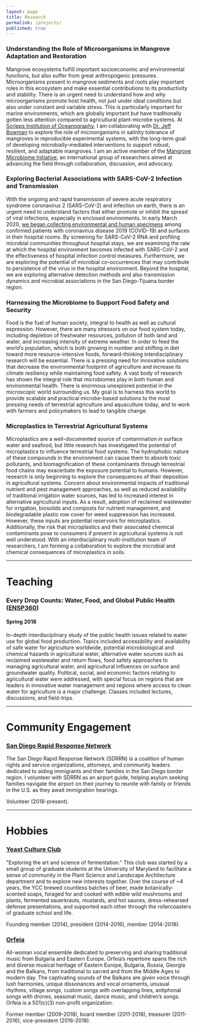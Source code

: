 ```yaml
---
layout: page
title: Research
permalink: /projects/
published: true
---
```


### Understanding the Role of Microorganisms in Mangrove Adaptation and Restoration

Mangrove ecosystems fulfill important socioeconomic and environmental functions, but also suffer from great anthropogenic pressures. Microorganisms present in mangrove sediments and roots play important roles in this ecosystem and make essential contributions to its productivity and stability. There is an urgent need to understand how and why microorganisms promote host health, not just under ideal conditions but also under constant and variable stress. This is particularly important for marine environments, which are globally important but have traditionally gotten less attention compared to agricultural plant-microbe systems. At [Scripps Institution of Oceanography](https://scripps.ucsd.edu/), I am collaborating with [Dr. Jeff Bowman](https://www.polarmicrobes.org/) to explore the role of microorganisms in salinity tolerance of mangroves in reproducible experimental systems, with the long-term goal of developing microbially-mediated interventions to support robust, resilient, and adaptable mangroves. I am an active member of the [Mangrove Microbiome Initiative](http://bmmo.microbe.net/mangrove-microbiome-initiative-mmi/), an international group of researchers aimed at advancing the field through collaboration, discussion, and advocacy.   

### Exploring Bacterial Associations with SARS-CoV-2 Infection and Transmission

With the ongoing and rapid transmission of severe acute respiratory syndrome coronavirus 2 (SARS-CoV-2) and infection on earth, there is an urgent need to understand factors that either promote or inhibit the spread of viral infections, especially in enclosed environments. In early March 2020, [we began collecting environmental and human specimens](https://www.biotechniques.com/coronavirus-news/opinion_refocusing-our-microbiome-lab-for-sars-cov-2-research/) among confirmed patients with coronavirus disease 2019 (COVID-19) and surfaces in their hospital rooms. By screening for SARS-CoV-2 RNA and profiling microbial communities throughout hospital stays, we are examining the rate at which the hospital environment becomes infected with SARS-CoV-2 and the effectiveness of hospital infection control measures. Furthermore, we are exploring the potential of microbial co-occurrences that may contribute to persistence of the virus in the hospital environment. Beyond the hospital, we are exploring alternative detection methods and also transmission dynamics and microbial associations in the San Diego-Tijuana border region.


### Harnessing the Microbiome to Support Food Safety and Security

Food is the fuel of human society, integral to health as well as cultural expression. However, there are many stressors on our food system today, including depletion of freshwater resources, pollution of both land and water, and increasing intensity of extreme weather. In order to feed the world’s population, which is both growing in number and shifting in diet toward more resource-intensive foods, forward-thinking interdisciplinary research will be essential. There is a pressing need for innovative solutions that decrease the environmental footprint of agriculture and increase its climate resiliency while maintaining food safety. A vast body of research has shown the integral role that microbiomes play in both human and environmental health. There is enormous unexplored potential in the microscopic world surrounding us. My goal is to harness this world to provide scalable and practical microbe-based solutions to the most pressing needs of terrestrial agriculture and aquaculture today, and to work with farmers and policymakers to lead to tangible change.

### Microplastics in Terrestrial Agricultural Systems

Microplastics are a well-documented source of contamination in surface water and seafood, but little research has investigated the potential of microplastics to influence terrestrial food systems. The hydrophobic nature of these compounds in the environment can cause them to absorb toxic pollutants, and biomagnification of these contaminants through terrestrial food chains may exacerbate the exposure potential to humans.  However, research is only beginning to explore the consequences of their deposition in agricultural systems. Concern about environmental impacts of traditional nutrient and pest management approaches, as well as reduced availability of traditional irrigation water sources, has led to increased interest in alternative agricultural inputs. As a result, adoption of reclaimed wastewater for irrigation, biosolids and composts for nutrient management, and biodegradable plastic row cover for weed suppression has increased. However, these inputs are potential reservoirs for microplastics. Additionally, the risk that microplastics and their associated chemical contaminants pose to consumers if present in agricultural systems is not well understood. With an interdisciplinary multi-institution team of researchers, I am forming a collaboration to explore the microbial and chemical consequences of microplastics in soils. 

***

# Teaching

### Every Drop Counts: Water, Food, and Global Public Health ([ENSP360](https://ntst.umd.edu/soc/201801/ENSP/ENSP360))
#### Spring 2018

In-depth interdisciplinary study of the public health issues related to water use for global food production. Topics included accessibility and availability of safe water for agriculture worldwide, potential microbiological and chemical hazards in agricultural water, alternative water sources such as reclaimed wastewater and return flows, food safety approaches to managing agricultural water, and agricultural influences on surface and groundwater quality. Political, social, and economic factors relating to agricultural water were addressed, with special focus on regions that are leaders in innovative water management and regions where access to clean water for agriculture is a major challenge. Classes included lectures, discussions, and field-trips.

***

# Community Engagement

### [San Diego Rapid Response Network](http://www.rapidresponsesd.org/)

The San Diego Rapid Response Network (SDRRN) is a coalition of human rights and service organizations, attorneys, and community leaders dedicated to aiding immigrants and their families in the San Diego border region. I volunteer with SDRRN as an airport guide, helping asylum seeking families navigate the airport on their journey to reunite with family or friends in the U.S. as they await immigration hearings.

Volunteer (2018-present).

***

# Hobbies

### [Yeast Culture Club](https://yeastcultureclub.wordpress.com) 

"Exploring the art and science of fermentation." This club was started by a small group of graduate students at the University of Maryland to facilitate a sense of community in the Plant Science and Landscape Architecture department and to explore new interests together. Over the course of ~4 years, the YCC brewed countless batches of beer, made botanically-scented soaps, foraged for and cooked with edible wild mushrooms and plants, fermented sauerkrauts, mustards, and hot sauces, dress-rehearsed defense presentations, and supported each other through the rollercoasters of graduate school and life. 

Founding member (2014), president (2014-2016), member (2014-2018).


### [Orfeia](https://orfeia.wordpress.com)

All-woman vocal ensemble dedicated to preserving and sharing traditional music from Bulgaria and Eastern Europe. Orfeia’s repertoire spans the rich and diverse musical heritage of Eastern Europe, Bulgaria, Russia, Georgia and the Balkans, from traditional to sacred and from the Middle Ages to modern day. The captivating sounds of the Balkans are given voice through lush harmonies, unique dissonances and vocal ornaments, unusual rhythms, village songs, custom songs with overlapping lines, antiphonal songs with drones, seasonal music, dance music, and children’s songs. Orfeia is a 501(c)(3) non-profit organization.

Former member (2009-2018), board member (2011-2018), treasurer (2011-2016), vice-president (2016-2018).
